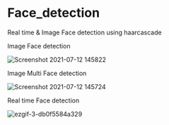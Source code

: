 # Face_detection
Real time &amp; Image Face detection using haarcascade

Image Face detection

![Screenshot 2021-07-12 145822](https://user-images.githubusercontent.com/87161901/125254208-7408e580-e324-11eb-8d30-c345322aa535.png)

Image Multi Face detection

![Screenshot 2021-07-12 145724](https://user-images.githubusercontent.com/87161901/125254232-78350300-e324-11eb-98e8-8a530c0d7026.png)

Real time Face detection

![ezgif-3-db0f5584a329](https://user-images.githubusercontent.com/87161901/125250833-e1b31280-e320-11eb-8d30-999a187cae6e.gif)
